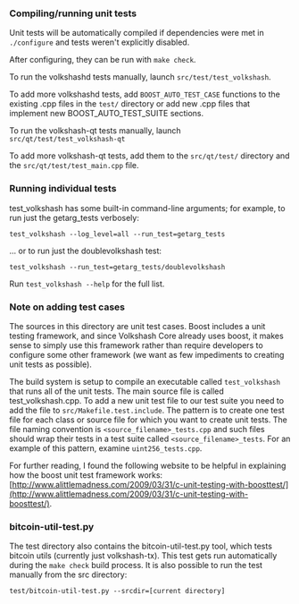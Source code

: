 ### Compiling/running unit tests

Unit tests will be automatically compiled if dependencies were met in `./configure`
and tests weren't explicitly disabled.

After configuring, they can be run with `make check`.

To run the volkshashd tests manually, launch `src/test/test_volkshash`.

To add more volkshashd tests, add `BOOST_AUTO_TEST_CASE` functions to the existing
.cpp files in the `test/` directory or add new .cpp files that
implement new BOOST_AUTO_TEST_SUITE sections.

To run the volkshash-qt tests manually, launch `src/qt/test/test_volkshash-qt`

To add more volkshash-qt tests, add them to the `src/qt/test/` directory and
the `src/qt/test/test_main.cpp` file.

### Running individual tests

test_volkshash has some built-in command-line arguments; for
example, to run just the getarg_tests verbosely:

    test_volkshash --log_level=all --run_test=getarg_tests

... or to run just the doublevolkshash test:

    test_volkshash --run_test=getarg_tests/doublevolkshash

Run `test_volkshash --help` for the full list.

### Note on adding test cases

The sources in this directory are unit test cases.  Boost includes a
unit testing framework, and since Volkshash Core already uses boost, it makes
sense to simply use this framework rather than require developers to
configure some other framework (we want as few impediments to creating
unit tests as possible).

The build system is setup to compile an executable called `test_volkshash`
that runs all of the unit tests.  The main source file is called
test_volkshash.cpp. To add a new unit test file to our test suite you need 
to add the file to `src/Makefile.test.include`. The pattern is to create 
one test file for each class or source file for which you want to create 
unit tests.  The file naming convention is `<source_filename>_tests.cpp` 
and such files should wrap their tests in a test suite 
called `<source_filename>_tests`. For an example of this pattern, 
examine `uint256_tests.cpp`.

For further reading, I found the following website to be helpful in
explaining how the boost unit test framework works:
[http://www.alittlemadness.com/2009/03/31/c-unit-testing-with-boosttest/](http://www.alittlemadness.com/2009/03/31/c-unit-testing-with-boosttest/).

### bitcoin-util-test.py

The test directory also contains the bitcoin-util-test.py tool, which tests bitcoin utils (currently just volkshash-tx). This test gets run automatically during the `make check` build process. It is also possible to run the test manually from the src directory:

```
test/bitcoin-util-test.py --srcdir=[current directory]

```